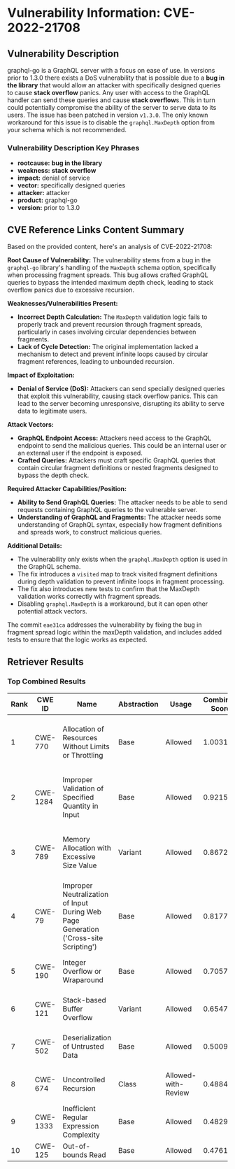 # Vulnerability Information: CVE-2022-21708

## Vulnerability Description
graphql-go is a GraphQL server with a focus on ease of use. In versions prior to 1.3.0 there exists a DoS vulnerability that is possible due to a **bug in the library** that would allow an attacker with specifically designed queries to cause **stack overflow** panics. Any user with access to the GraphQL handler can send these queries and cause **stack overflow**s. This in turn could potentially compromise the ability of the server to serve data to its users. The issue has been patched in version `v1.3.0`. The only known workaround for this issue is to disable the `graphql.MaxDepth` option from your schema which is not recommended.

### Vulnerability Description Key Phrases
- **rootcause:** **bug in the library**
- **weakness:** **stack overflow**
- **impact:** denial of service
- **vector:** specifically designed queries
- **attacker:** attacker
- **product:** graphql-go
- **version:** prior to 1.3.0

## CVE Reference Links Content Summary
Based on the provided content, here's an analysis of CVE-2022-21708:

**Root Cause of Vulnerability:**
The vulnerability stems from a bug in the `graphql-go` library's handling of the `MaxDepth` schema option, specifically when processing fragment spreads. This bug allows crafted GraphQL queries to bypass the intended maximum depth check, leading to stack overflow panics due to excessive recursion.

**Weaknesses/Vulnerabilities Present:**
- **Incorrect Depth Calculation:** The `MaxDepth` validation logic fails to properly track and prevent recursion through fragment spreads, particularly in cases involving circular dependencies between fragments.
- **Lack of Cycle Detection:** The original implementation lacked a mechanism to detect and prevent infinite loops caused by circular fragment references, leading to unbounded recursion.

**Impact of Exploitation:**
- **Denial of Service (DoS):** Attackers can send specially designed queries that exploit this vulnerability, causing stack overflow panics. This can lead to the server becoming unresponsive, disrupting its ability to serve data to legitimate users.

**Attack Vectors:**
- **GraphQL Endpoint Access:** Attackers need access to the GraphQL endpoint to send the malicious queries. This could be an internal user or an external user if the endpoint is exposed.
- **Crafted Queries:** Attackers must craft specific GraphQL queries that contain circular fragment definitions or nested fragments designed to bypass the depth check.

**Required Attacker Capabilities/Position:**
- **Ability to Send GraphQL Queries:** The attacker needs to be able to send requests containing GraphQL queries to the vulnerable server.
- **Understanding of GraphQL and Fragments:** The attacker needs some understanding of GraphQL syntax, especially how fragment definitions and spreads work, to construct malicious queries.

**Additional Details:**

- The vulnerability only exists when the `graphql.MaxDepth` option is used in the GraphQL schema.
- The fix introduces a `visited` map to track visited fragment definitions during depth validation to prevent infinite loops in fragment processing.
- The fix also introduces new tests to confirm that the MaxDepth validation works correctly with fragment spreads.
- Disabling `graphql.MaxDepth` is a workaround, but it can open other potential attack vectors.

The commit `eae31ca` addresses the vulnerability by fixing the bug in fragment spread logic within the maxDepth validation, and includes added tests to ensure that the logic works as expected.

## Retriever Results

### Top Combined Results

| Rank | CWE ID | Name | Abstraction | Usage | Combined Score | Retrievers | Individual Scores |
|------|--------|------|-------------|-------|---------------|------------|-------------------|
| 1 | CWE-770 | Allocation of Resources Without Limits or Throttling | Base | Allowed | 1.0031 | dense, sparse, graph | dense: 0.483, sparse: 0.878, graph: 0.726 |
| 2 | CWE-1284 | Improper Validation of Specified Quantity in Input | Base | Allowed | 0.9215 | dense, sparse, graph | dense: 0.435, sparse: 0.868, graph: 0.579 |
| 3 | CWE-789 | Memory Allocation with Excessive Size Value | Variant | Allowed | 0.8672 | dense, sparse, graph | dense: 0.439, sparse: 0.857, graph: 0.641 |
| 4 | CWE-79 | Improper Neutralization of Input During Web Page Generation ('Cross-site Scripting') | Base | Allowed | 0.8177 | sparse, graph | sparse: 0.910, graph: 0.832 |
| 5 | CWE-190 | Integer Overflow or Wraparound | Base | Allowed | 0.7057 | dense, sparse | dense: 0.437, sparse: 0.851 |
| 6 | CWE-121 | Stack-based Buffer Overflow | Variant | Allowed | 0.6547 | dense, sparse | dense: 0.455, sparse: 0.842 |
| 7 | CWE-502 | Deserialization of Untrusted Data | Base | Allowed | 0.5009 | dense, sparse | dense: 0.425, sparse: 0.504 |
| 8 | CWE-674 | Uncontrolled Recursion | Class | Allowed-with-Review | 0.4884 | dense, sparse | dense: 0.518, sparse: 1.000 |
| 9 | CWE-1333 | Inefficient Regular Expression Complexity | Base | Allowed | 0.4829 | sparse | sparse: 0.844 |
| 10 | CWE-125 | Out-of-bounds Read | Base | Allowed | 0.4761 | sparse | sparse: 0.832 |

